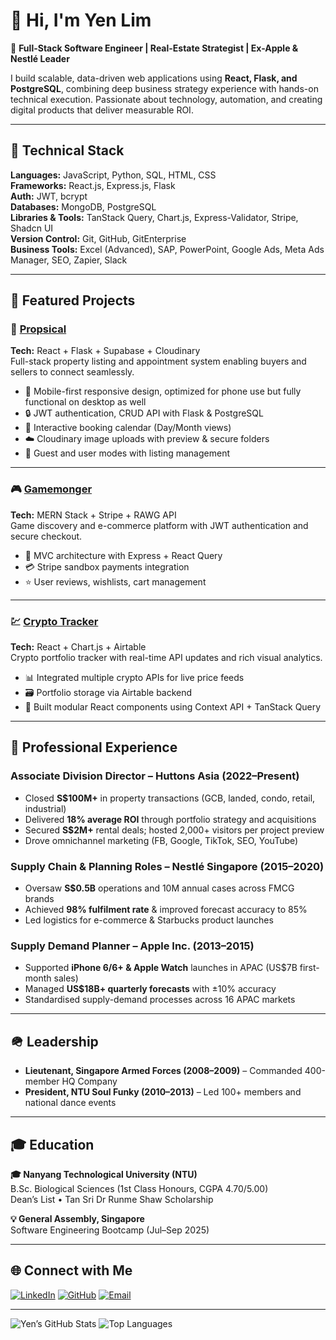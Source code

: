 # 👋 Hi, I'm Yen Lim

🚀 **Full-Stack Software Engineer | Real-Estate Strategist | Ex-Apple & Nestlé Leader**

I build scalable, data-driven web applications using **React, Flask, and PostgreSQL**, combining deep business strategy experience with hands-on technical execution. Passionate about technology, automation, and creating digital products that deliver measurable ROI.

---

## 🧩 Technical Stack

**Languages:** JavaScript, Python, SQL, HTML, CSS  
**Frameworks:** React.js, Express.js, Flask  
**Auth:** JWT, bcrypt  
**Databases:** MongoDB, PostgreSQL  
**Libraries & Tools:** TanStack Query, Chart.js, Express-Validator, Stripe, Shadcn UI  
**Version Control:** Git, GitHub, GitEnterprise  
**Business Tools:** Excel (Advanced), SAP, PowerPoint, Google Ads, Meta Ads Manager, SEO, Zapier, Slack  

---

## 💼 Featured Projects

### 🏡 [Propsical](https://beautiful-bombolone-9bdb59.netlify.app/)
**Tech:** React + Flask + Supabase + Cloudinary  
Full-stack property listing and appointment system enabling buyers and sellers to connect seamlessly.

- 📱 Mobile-first responsive design, optimized for phone use but fully functional on desktop as well
- 🔒 JWT authentication, CRUD API with Flask & PostgreSQL  
- 📅 Interactive booking calendar (Day/Month views)  
- ☁️ Cloudinary image uploads with preview & secure folders  
- 👥 Guest and user modes with listing management  

---

### 🎮 [Gamemonger](https://github.com/yensg/Project_3_Gamemonger)
**Tech:** MERN Stack + Stripe + RAWG API  
Game discovery and e-commerce platform with JWT authentication and secure checkout.

- 🧩 MVC architecture with Express + React Query  
- 💳 Stripe sandbox payments integration  
- ⭐ User reviews, wishlists, cart management  

---

### 💹 [Crypto Tracker](https://github.com/yensg/project_2_crypto)
**Tech:** React + Chart.js + Airtable  
Crypto portfolio tracker with real-time API updates and rich visual analytics.

- 📊 Integrated multiple crypto APIs for live price feeds  
- 🗃️ Portfolio storage via Airtable backend  
- 🧠 Built modular React components using Context API + TanStack Query  

---

## 🏢 Professional Experience

### **Associate Division Director – Huttons Asia (2022–Present)**
- Closed **S$100M+** in property transactions (GCB, landed, condo, retail, industrial)  
- Delivered **18% average ROI** through portfolio strategy and acquisitions  
- Secured **S$2M+** rental deals; hosted 2,000+ visitors per project preview  
- Drove omnichannel marketing (FB, Google, TikTok, SEO, YouTube)  

### **Supply Chain & Planning Roles – Nestlé Singapore (2015–2020)**
- Oversaw **S$0.5B** operations and 10M annual cases across FMCG brands  
- Achieved **98% fulfilment rate** & improved forecast accuracy to 85%  
- Led logistics for e-commerce & Starbucks product launches  

### **Supply Demand Planner – Apple Inc. (2013–2015)**
- Supported **iPhone 6/6+ & Apple Watch** launches in APAC (US$7B first-month sales)  
- Managed **US$18B+ quarterly forecasts** with ±10% accuracy  
- Standardised supply-demand processes across 16 APAC markets  

---

## 🪖 Leadership

- **Lieutenant, Singapore Armed Forces (2008–2009)** – Commanded 400-member HQ Company  
- **President, NTU Soul Funky (2010–2013)** – Led 100+ members and national dance events  

---

## 🎓 Education

**🎓 Nanyang Technological University (NTU)**  
B.Sc. Biological Sciences (1st Class Honours, CGPA 4.70/5.00)  
Dean’s List • Tan Sri Dr Runme Shaw Scholarship  

**💡 General Assembly, Singapore**  
Software Engineering Bootcamp (Jul–Sep 2025)

---

## 🌐 Connect with Me

[![LinkedIn](https://img.shields.io/badge/LinkedIn-Yen%20Lim-blue?style=flat-square&logo=linkedin)](https://www.linkedin.com/in/yenlim)
[![GitHub](https://img.shields.io/badge/GitHub-yensg-black?style=flat-square&logo=github)](https://github.com/yensg)
[![Email](https://img.shields.io/badge/Email-Limyenleong%40gmail.com-red?style=flat-square&logo=gmail)](mailto:Limyenleong@gmail.com)

---

![Yen’s GitHub Stats](https://github-readme-stats.vercel.app/api?username=yensg&show_icons=true&theme=radical)
![Top Languages](https://github-readme-stats.vercel.app/api/top-langs/?username=yensg&layout=compact&theme=radical)
